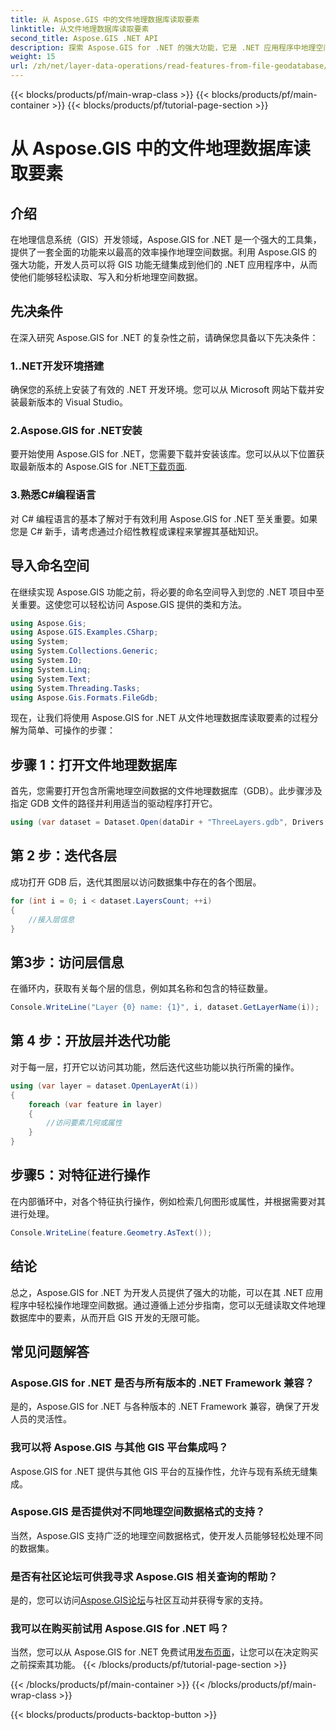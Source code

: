 ```yaml
---
title: 从 Aspose.GIS 中的文件地理数据库读取要素
linktitle: 从文件地理数据库读取要素
second_title: Aspose.GIS .NET API
description: 探索 Aspose.GIS for .NET 的强大功能，它是 .NET 应用程序中地理空间数据的综合库。轻松轻松地读取、写入和分析地理空间数据。
weight: 15
url: /zh/net/layer-data-operations/read-features-from-file-geodatabase/
---
```


{{< blocks/products/pf/main-wrap-class >}}
{{< blocks/products/pf/main-container >}}
{{< blocks/products/pf/tutorial-page-section >}}

# 从 Aspose.GIS 中的文件地理数据库读取要素

## 介绍
在地理信息系统（GIS）开发领域，Aspose.GIS for .NET 是一个强大的工具集，提供了一套全面的功能来以最高的效率操作地理空间数据。利用 Aspose.GIS 的强大功能，开发人员可以将 GIS 功能无缝集成到他们的 .NET 应用程序中，从而使他们能够轻松读取、写入和分析地理空间数据。
## 先决条件
在深入研究 Aspose.GIS for .NET 的复杂性之前，请确保您具备以下先决条件：
### 1..NET开发环境搭建
确保您的系统上安装了有效的 .NET 开发环境。您可以从 Microsoft 网站下载并安装最新版本的 Visual Studio。
### 2.Aspose.GIS for .NET安装
要开始使用 Aspose.GIS for .NET，您需要下载并安装该库。您可以从以下位置获取最新版本的 Aspose.GIS for .NET[下载页面](https://releases.aspose.com/gis/net/).
### 3.熟悉C#编程语言
对 C# 编程语言的基本了解对于有效利用 Aspose.GIS for .NET 至关重要。如果您是 C# 新手，请考虑通过介绍性教程或课程来掌握其基础知识。

## 导入命名空间
在继续实现 Aspose.GIS 功能之前，将必要的命名空间导入到您的 .NET 项目中至关重要。这使您可以轻松访问 Aspose.GIS 提供的类和方法。

```csharp
using Aspose.Gis;
using Aspose.GIS.Examples.CSharp;
using System;
using System.Collections.Generic;
using System.IO;
using System.Linq;
using System.Text;
using System.Threading.Tasks;
using Aspose.Gis.Formats.FileGdb;
```

现在，让我们将使用 Aspose.GIS for .NET 从文件地理数据库读取要素的过程分解为简单、可操作的步骤：
## 步骤 1：打开文件地理数据库
首先，您需要打开包含所需地理空间数据的文件地理数据库（GDB）。此步骤涉及指定 GDB 文件的路径并利用适当的驱动程序打开它。
```csharp
using (var dataset = Dataset.Open(dataDir + "ThreeLayers.gdb", Drivers.FileGdb))
```
## 第 2 步：迭代各层
成功打开 GDB 后，迭代其图层以访问数据集中存在的各个图层。
```csharp
for (int i = 0; i < dataset.LayersCount; ++i)
{
    //接入层信息
}
```
## 第3步：访问层信息
在循环内，获取有关每个层的信息，例如其名称和包含的特征数量。
```csharp
Console.WriteLine("Layer {0} name: {1}", i, dataset.GetLayerName(i));
```
## 第 4 步：开放层并迭代功能
对于每一层，打开它以访问其功能，然后迭代这些功能以执行所需的操作。
```csharp
using (var layer = dataset.OpenLayerAt(i))
{
    foreach (var feature in layer)
    {
        //访问要素几何或属性
    }
}
```
## 步骤5：对特征进行操作
在内部循环中，对各个特征执行操作，例如检索几何图形或属性，并根据需要对其进行处理。
```csharp
Console.WriteLine(feature.Geometry.AsText());
```

## 结论
总之，Aspose.GIS for .NET 为开发人员提供了强大的功能，可以在其 .NET 应用程序中轻松操作地理空间数据。通过遵循上述分步指南，您可以无缝读取文件地理数据库中的要素，从而开启 GIS 开发的无限可能。
## 常见问题解答
### Aspose.GIS for .NET 是否与所有版本的 .NET Framework 兼容？
是的，Aspose.GIS for .NET 与各种版本的 .NET Framework 兼容，确保了开发人员的灵活性。
### 我可以将 Aspose.GIS 与其他 GIS 平台集成吗？
Aspose.GIS for .NET 提供与其他 GIS 平台的互操作性，允许与现有系统无缝集成。
### Aspose.GIS 是否提供对不同地理空间数据格式的支持？
当然，Aspose.GIS 支持广泛的地理空间数据格式，使开发人员能够轻松处理不同的数据集。
### 是否有社区论坛可供我寻求 Aspose.GIS 相关查询的帮助？
是的，您可以访问[Aspose.GIS论坛](https://forum.aspose.com/c/gis/33)与社区互动并获得专家的支持。
### 我可以在购买前试用 Aspose.GIS for .NET 吗？
当然，您可以从 Aspose.GIS for .NET 免费试用[发布页面](https://releases.aspose.com/)，让您可以在决定购买之前探索其功能。
{{< /blocks/products/pf/tutorial-page-section >}}

{{< /blocks/products/pf/main-container >}}
{{< /blocks/products/pf/main-wrap-class >}}

{{< blocks/products/products-backtop-button >}}

